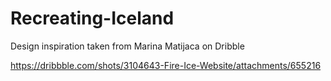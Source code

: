 # Recreating-Iceland

Design inspiration taken from Marina Matijaca on Dribble

https://dribbble.com/shots/3104643-Fire-Ice-Website/attachments/655216
